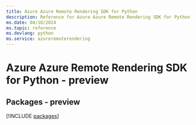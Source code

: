 ```yaml
---
title: Azure Azure Remote Rendering SDK for Python
description: Reference for Azure Azure Remote Rendering SDK for Python
ms.date: 04/10/2024
ms.topic: reference
ms.devlang: python
ms.service: azureremoterendering
---
```

# Azure Azure Remote Rendering SDK for Python - preview
## Packages - preview
[!INCLUDE [packages](azure-remote-rendering-index.md)]
